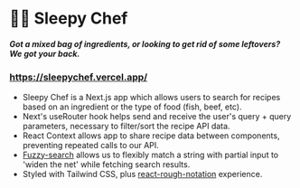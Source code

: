 # 👩‍🍳 Sleepy Chef
##### Got a mixed bag of ingredients, or looking to get rid of some leftovers? We got your back.

### https://sleepychef.vercel.app/

- Sleepy Chef is a Next.js app which allows users to search for recipes based on an ingredient or the type of food (fish, beef, etc).
- Next's useRouter hook helps send and receive the user's query + query parameters, necessary to filter/sort the recipe API data.
- React Context allows app to share recipe data between components, preventing repeated calls to our API.
- [Fuzzy-search](https://www.npmjs.com/package/fuzzy-search) allows us to flexibly match a string with partial input to 'widen the net' while fetching search results.
- Styled with Tailwind CSS, plus [react-rough-notation](https://www.npmjs.com/package/react-rough-notation) experience.
